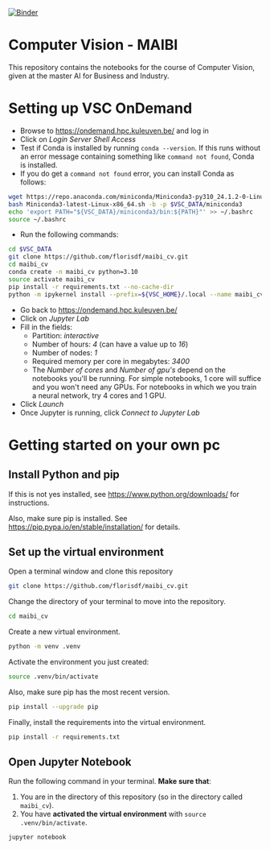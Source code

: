 [![Binder](https://mybinder.org/badge_logo.svg)](https://mybinder.org/v2/gh/florisdf/maibi_cv/HEAD)


# Computer Vision - MAIBI

This repository contains the notebooks for the course of Computer Vision, given 
at the master AI for Business and Industry.

# Setting up VSC OnDemand

- Browse to <https://ondemand.hpc.kuleuven.be/> and log in
- Click on *Login Server Shell Access*
- Test if Conda is installed by running `conda --version`. If this runs without an error message containing something like `command not found`, Conda is installed.
- If you do get a `command not found` error, you can install Conda as follows:

```bash
wget https://repo.anaconda.com/miniconda/Miniconda3-py310_24.1.2-0-Linux-x86_64.sh
bash Miniconda3-latest-Linux-x86_64.sh -b -p $VSC_DATA/miniconda3
echo 'export PATH="${VSC_DATA}/miniconda3/bin:${PATH}"' >> ~/.bashrc
source ~/.bashrc
```

- Run the following commands:

```bash
cd $VSC_DATA
git clone https://github.com/florisdf/maibi_cv.git
cd maibi_cv
conda create -n maibi_cv python=3.10
source activate maibi_cv
pip install -r requirements.txt --no-cache-dir
python -m ipykernel install --prefix=${VSC_HOME}/.local --name maibi_cv
```

- Go back to <https://ondemand.hpc.kuleuven.be/>
- Click on *Jupyter Lab*
- Fill in the fields:
    - Partition: *interactive*
    - Number of hours: *4* (can have a value up to *16*)
    - Number of nodes: *1*
    - Required memory per core in megabytes: *3400*
    - The *Number of cores* and *Number of gpu's* depend on the notebooks you'll be running. For simple notebooks, 1 core will suffice and you won't need any GPUs. For notebooks in which we you train a neural network, try 4 cores and 1 GPU.
- Click *Launch*
- Once Jupyter is running, click *Connect to Jupyter Lab*

# Getting started on your own pc

## Install Python and pip

If this is not yes installed, see <https://www.python.org/downloads/> for
instructions.

Also, make sure pip is installed. See
<https://pip.pypa.io/en/stable/installation/> for details.

## Set up the virtual environment

Open a terminal window and clone this repository

```bash
git clone https://github.com/florisdf/maibi_cv.git
```

Change the directory of your terminal to move into the repository.

```bash
cd maibi_cv
```

Create a new virtual environment.

```bash
python -m venv .venv
```

Activate the environment you just created:

```bash
source .venv/bin/activate
```

Also, make sure pip has the most recent version.

```bash
pip install --upgrade pip
```

Finally, install the requirements into the virtual environment.

```bash
pip install -r requirements.txt
```

## Open Jupyter Notebook

Run the following command in your terminal. **Make sure that**:

1. You are in the directory of this repository (so in the directory called
   `maibi_cv`).
2. You have **activated the virtual environment** with `source .venv/bin/activate`.

```bash
jupyter notebook
```
